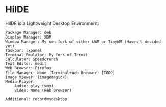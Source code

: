 # HilDE
HilDE is a Lightweight Desktop Environment:

	Package Manager: deb
	Display Manager: XDM
	Window Manager: My own fork of either LWM or TinyWM (Haven't decided yet)
	Taskbar: lxpanel
	Terminal Emulator: My fork of Termit
	Calculator: Speedcrunch
	Text Editor: medit
	Web Browser: Firefox
	File Manager: None (Terminal+Web Browser) [TODO]
	Image Viewer: (imagemagick)
	Media Player:
		Audio: play (sox)
		Video: None (Web Browser)

	Additional: recordmydesktop
